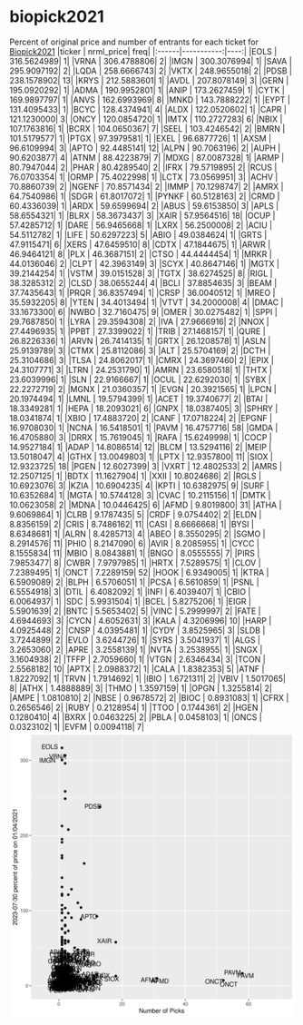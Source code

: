 # biopick2021
Percent of original price and number of entrants for each ticket for [Biopick2021](https://twitter.com/hashtag/Biopick2021)
|ticker |  nrml_price| freq|
|:------|-----------:|----:|
|EOLS   | 316.5624989|    1|
|VRNA   | 306.4788806|    2|
|IMGN   | 300.3076994|    1|
|SAVA   | 295.9097192|    2|
|LQDA   | 258.6666743|    2|
|VKTX   | 248.9655018|    2|
|PDSB   | 238.1578902|   13|
|KRYS   | 212.5883601|    1|
|AVDL   | 207.8078149|    3|
|GERN   | 195.0920292|    1|
|ADMA   | 190.9952801|    1|
|ANIP   | 173.2627459|    1|
|CYTK   | 169.9897797|    1|
|ANVS   | 162.6993969|    8|
|MNKD   | 143.7888222|    1|
|EYPT   | 131.4095433|    1|
|BCYC   | 128.4374941|    4|
|ALDX   | 122.0520602|    1|
|CAPR   | 121.1230000|    3|
|ONCY   | 120.0854720|    1|
|IMTX   | 110.2727283|    6|
|NBIX   | 107.1763816|    1|
|BCRX   | 104.0650367|    7|
|SEEL   | 103.4246542|    2|
|BMRN   | 101.5179577|    1|
|PTGX   |  97.3979581|    1|
|EXEL   |  96.6877726|    1|
|AXSM   |  96.6109994|    3|
|APTO   |  92.4485141|   12|
|ALPN   |  90.7063196|    2|
|AUPH   |  90.6203877|    4|
|ATNM   |  88.4223879|    7|
|MDXG   |  87.0087328|    1|
|ARMP   |  80.7947044|    2|
|PHAR   |  80.4289540|    2|
|IFRX   |  79.5719895|    2|
|RCUS   |  76.0703354|    1|
|ORMP   |  75.4022998|    1|
|LCTX   |  73.0569951|    3|
|ACHV   |  70.8860739|    2|
|NGENF  |  70.8571434|    2|
|IMMP   |  70.1298747|    2|
|AMRX   |  64.7540986|    1|
|SDGR   |  61.8017072|    1|
|PYNKF  |  60.5128163|    2|
|CRMD   |  60.4336039|    1|
|ARDX   |  59.6599694|    2|
|ABUS   |  59.6153850|    3|
|APLS   |  58.6554321|    1|
|BLRX   |  58.3673437|    3|
|XAIR   |  57.9564516|   18|
|OCUP   |  57.4285712|    1|
|DARE   |  56.9465668|    1|
|LXRX   |  56.2500008|    2|
|ACIU   |  54.5112782|    1|
|LIFE   |  50.6297223|    5|
|ABIO   |  49.0384624|    1|
|GRTS   |  47.9115471|    6|
|XERS   |  47.6459510|    8|
|CDTX   |  47.1844675|    1|
|ARWR   |  46.9464121|    8|
|PLX    |  46.3687151|    2|
|CTSO   |  44.4444454|    1|
|MRKR   |  44.0136046|    2|
|CLPT   |  42.3963149|    3|
|SCYX   |  40.8647146|    1|
|MGTX   |  39.2144254|    1|
|VSTM   |  39.0151528|    3|
|TGTX   |  38.6274525|    8|
|RIGL   |  38.3285312|    2|
|CLSD   |  38.0655244|    4|
|BCLI   |  37.8854635|    3|
|BEAM   |  37.7435643|    1|
|PRQR   |  36.8357494|    1|
|CRSP   |  36.0040512|    1|
|MREO   |  35.5932205|    8|
|YTEN   |  34.4013494|    1|
|VTVT   |  34.2000008|    4|
|DMAC   |  33.1673300|    6|
|NWBO   |  32.7160475|    9|
|OMER   |  30.0275482|    1|
|SPPI   |  29.7687850|    1|
|LYRA   |  29.3594308|    2|
|IVA    |  27.9666916|    2|
|NNOX   |  27.4496935|    1|
|PPBT   |  27.3399022|    1|
|TRIB   |  27.1468157|    1|
|QURE   |  26.8226336|    1|
|ARVN   |  26.7414135|    1|
|GRTX   |  26.1208578|    1|
|ASLN   |  25.9139789|    3|
|CTMX   |  25.8112086|    3|
|ALT    |  25.5704169|    2|
|DCTH   |  25.3104686|    3|
|TLSA   |  24.8062017|    1|
|CMRX   |  24.3697460|    2|
|EPIX   |  24.3107771|    3|
|LTRN   |  24.2531790|    1|
|AMRN   |  23.6580518|    1|
|THTX   |  23.6039996|    1|
|SLN    |  22.9166667|    1|
|OCUL   |  22.6292030|    1|
|SYBX   |  22.2272719|    2|
|MGNX   |  21.0360357|    1|
|EVGN   |  20.3921565|    1|
|LPCN   |  20.1974494|    1|
|LMNL   |  19.5794399|    1|
|ACET   |  19.3740677|    2|
|BTAI   |  18.3349281|    1|
|HEPA   |  18.2093021|    6|
|GNPX   |  18.0387405|    3|
|SPHRY  |  18.0341874|    1|
|XBIO   |  17.4883720|    2|
|CANF   |  17.0718224|    2|
|EPGNF  |  16.9708030|    1|
|NCNA   |  16.5418501|    1|
|PAVM   |  16.4757716|   58|
|GMDA   |  16.4705880|    3|
|DRRX   |  15.7619045|    1|
|RAFA   |  15.6249998|    1|
|COCP   |  14.9527184|    1|
|ADAP   |  14.8086514|   12|
|BLCM   |  13.5294116|    2|
|MEIP   |  13.5018047|    4|
|GTHX   |  13.0049803|    1|
|LPTX   |  12.9357800|   11|
|SIOX   |  12.9323725|   18|
|PGEN   |  12.6027399|    3|
|VXRT   |  12.4802533|    2|
|AMRS   |  12.2507125|    1|
|BDTX   |  11.1627904|    1|
|XXII   |  10.8024686|    2|
|RGLS   |  10.6923076|    3|
|KZIA   |  10.6904235|    4|
|KPTI   |  10.6382975|    9|
|SURF   |  10.6352684|    1|
|MGTA   |  10.5744128|    3|
|CVAC   |  10.2115156|    1|
|DMTK   |  10.0623058|    2|
|MDNA   |  10.0446425|    6|
|AFMD   |   9.8019800|   31|
|ATHA   |   9.6069864|    1|
|CLRB   |   9.1787435|    5|
|CRDF   |   9.0754402|    2|
|ELDN   |   8.8356159|    2|
|CRIS   |   8.7486162|   11|
|CASI   |   8.6666668|    1|
|BYSI   |   8.6348681|    1|
|ALRN   |   8.4285713|    4|
|ABEO   |   8.3550295|    2|
|SGMO   |   8.2914576|   11|
|PHIO   |   8.2147090|    6|
|AVIR   |   8.2085955|    1|
|CYCC   |   8.1555834|   11|
|MBIO   |   8.0843881|    1|
|BNGO   |   8.0555555|    7|
|PIRS   |   7.9853477|    8|
|CWBR   |   7.9797985|    1|
|HRTX   |   7.5289575|    1|
|CLOV   |   7.2389495|    1|
|ONCT   |   7.2289159|   52|
|HOOK   |   6.9349005|    1|
|KTRA   |   6.5909089|    2|
|BLPH   |   6.5706051|    1|
|PCSA   |   6.5610859|    1|
|PSNL   |   6.5554918|    3|
|DTIL   |   6.4082092|    1|
|INFI   |   6.4039407|    1|
|CBIO   |   6.0064937|    1|
|SDC    |   5.9931504|    1|
|BCEL   |   5.8275206|    1|
|EIGR   |   5.5901639|    2|
|BNTC   |   5.5653402|    5|
|VINC   |   5.2999997|    2|
|FATE   |   4.6944693|    3|
|CYCN   |   4.6052631|    3|
|KALA   |   4.3206996|   10|
|HARP   |   4.0925448|    2|
|CNSP   |   4.0395481|    1|
|CYDY   |   3.8525965|    3|
|SLDB   |   3.7244899|    2|
|EVLO   |   3.6244726|    1|
|SYRS   |   3.5041937|    1|
|ALGS   |   3.2653060|    2|
|APRE   |   3.2558139|    1|
|NVTA   |   3.2538955|    1|
|SNGX   |   3.1604938|    2|
|TFFP   |   2.7059660|    1|
|VTGN   |   2.6346434|    3|
|TCON   |   2.5568182|   10|
|APTX   |   2.0988372|    1|
|CALA   |   1.8382353|    5|
|ATNF   |   1.8227092|    1|
|TRVN   |   1.7914692|    1|
|IBIO   |   1.6721311|    2|
|VBIV   |   1.5017065|    8|
|ATHX   |   1.4888889|    3|
|THMO   |   1.3597159|    1|
|OPGN   |   1.3255814|    2|
|AMPE   |   1.0810810|    2|
|NBSE   |   0.9678572|    2|
|BIOC   |   0.8931083|    1|
|CFRX   |   0.2656546|    2|
|RUBY   |   0.2128954|    1|
|TTOO   |   0.1744361|    2|
|HGEN   |   0.1280410|    4|
|BXRX   |   0.0463225|    2|
|PBLA   |   0.0458103|    1|
|ONCS   |   0.0323102|    1|
|EVFM   |   0.0094118|    7|
![retvspicks](biopicks.png?raw=true)
